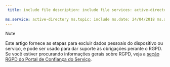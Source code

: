 ```yaml
---
 title: include file description: include file services: active-directory author: eross-msft
 
ms.service: active-directory ms.topic: include ms.date: 24/04/2018 ms.author: lizross ms.custom: incluir arquivo
---
```


>[!Note] 
> Este artigo fornece as etapas para excluir dados pessoais do dispositivo ou serviço, e pode ser usado para dar suporte às obrigações perante o RGPD. Se você estiver procurando informações gerais sobre RGPD, veja a [seção RGPD do Portal de Confiança do Serviço](https://servicetrust.microsoft.com/ViewPage/GDPRGetStarted).
